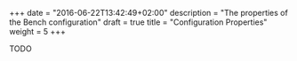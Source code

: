 +++
date = "2016-06-22T13:42:49+02:00"
description = "The properties of the Bench configuration"
draft = true
title = "Configuration Properties"
weight = 5
+++

TODO